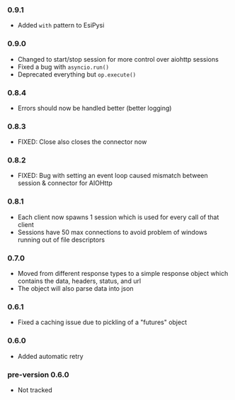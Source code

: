 ### 0.9.1
- Added `with` pattern to EsiPysi

### 0.9.0
- Changed to start/stop session for more control over aiohttp sessions
- Fixed a bug with `asyncio.run()`
- Deprecated everything but `op.execute()`

### 0.8.4
- Errors should now be handled better (better logging)

### 0.8.3
- FIXED: Close also closes the connector now 

### 0.8.2
- FIXED: Bug with setting an event loop caused mismatch between session & connector for AIOHttp

### 0.8.1
- Each client now spawns 1 session which is used for every call of that client
- Sessions have 50 max connections to avoid problem of windows running out of file descriptors

### 0.7.0
- Moved from different response types to a simple response object which contains the data, headers, status, and url
- The object will also parse data into json

### 0.6.1
- Fixed a caching issue due to pickling of a "futures" object

### 0.6.0
- Added automatic retry

### pre-version 0.6.0
- Not tracked